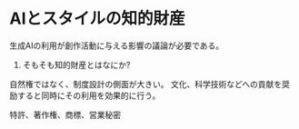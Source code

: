 # AIとスタイルの知的財産

生成AIの利用が創作活動に与える影響の議論が必要である。

1. そもそも知的財産とはなにか?

自然権ではなく、制度設計の側面が大きい。
文化、科学技術などへの貢献を奨励すると同時にその利用を効果的に行う。

特許、著作権、商標、営業秘密